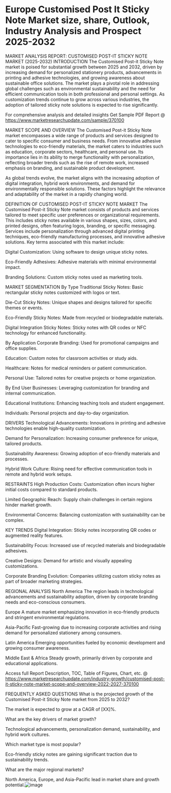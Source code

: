 # Europe Customised Post It Sticky Note Market size, share, Outlook, Industry Analysis and Prospect 2025-2032
MARKET ANALYSIS REPORT: CUSTOMISED POST-IT STICKY NOTE MARKET (2025-2032)
INTRODUCTION
The Customised Post-it Sticky Note market is poised for substantial growth between 2025 and 2032, driven by increasing demand for personalized stationery products, advancements in printing and adhesive technologies, and growing awareness about sustainable office solutions. The market plays a pivotal role in addressing global challenges such as environmental sustainability and the need for efficient communication tools in both professional and personal settings. As customization trends continue to grow across various industries, the adoption of tailored sticky note solutions is expected to rise significantly.

For comprehensive analysis and detailed insights Get Sample PDF Report @ https://www.marketresearchupdate.com/sample/370100


MARKET SCOPE AND OVERVIEW
The Customised Post-it Sticky Note market encompasses a wide range of products and services designed to cater to specific consumer and business needs. From innovative adhesive technologies to eco-friendly materials, the market caters to industries such as education, corporate sectors, healthcare, and personal use. Its importance lies in its ability to merge functionality with personalization, reflecting broader trends such as the rise of remote work, increased emphasis on branding, and sustainable product development.

As global trends evolve, the market aligns with the increasing adoption of digital integration, hybrid work environments, and demand for environmentally responsible solutions. These factors highlight the relevance and adaptability of the market in a rapidly changing world.

DEFINITION OF CUSTOMISED POST-IT STICKY NOTE MARKET
The Customised Post-it Sticky Note market consists of products and services tailored to meet specific user preferences or organizational requirements. This includes sticky notes available in various shapes, sizes, colors, and printed designs, often featuring logos, branding, or specific messaging. Services include personalization through advanced digital printing techniques, eco-friendly manufacturing processes, and innovative adhesive solutions. Key terms associated with this market include:

Digital Customization: Using software to design unique sticky notes.

Eco-Friendly Adhesives: Adhesive materials with minimal environmental impact.

Branding Solutions: Custom sticky notes used as marketing tools.

MARKET SEGMENTATION
By Type
Traditional Sticky Notes: Basic rectangular sticky notes customized with logos or text.

Die-Cut Sticky Notes: Unique shapes and designs tailored for specific themes or events.

Eco-Friendly Sticky Notes: Made from recycled or biodegradable materials.

Digital Integration Sticky Notes: Sticky notes with QR codes or NFC technology for enhanced functionality.

By Application
Corporate Branding: Used for promotional campaigns and office supplies.

Education: Custom notes for classroom activities or study aids.

Healthcare: Notes for medical reminders or patient communication.

Personal Use: Tailored notes for creative projects or home organization.

By End User
Businesses: Leveraging customization for branding and internal communication.

Educational Institutions: Enhancing teaching tools and student engagement.

Individuals: Personal projects and day-to-day organization.

DRIVERS
Technological Advancements: Innovations in printing and adhesive technologies enable high-quality customization.

Demand for Personalization: Increasing consumer preference for unique, tailored products.

Sustainability Awareness: Growing adoption of eco-friendly materials and processes.

Hybrid Work Culture: Rising need for effective communication tools in remote and hybrid work setups.

RESTRAINTS
High Production Costs: Customization often incurs higher initial costs compared to standard products.

Limited Geographic Reach: Supply chain challenges in certain regions hinder market growth.

Environmental Concerns: Balancing customization with sustainability can be complex.

KEY TRENDS
Digital Integration: Sticky notes incorporating QR codes or augmented reality features.

Sustainability Focus: Increased use of recycled materials and biodegradable adhesives.

Creative Designs: Demand for artistic and visually appealing customizations.

Corporate Branding Evolution: Companies utilizing custom sticky notes as part of broader marketing strategies.

REGIONAL ANALYSIS
North America
The region leads in technological advancements and sustainability adoption, driven by corporate branding needs and eco-conscious consumers.

Europe
A mature market emphasizing innovation in eco-friendly products and stringent environmental regulations.

Asia-Pacific
Fast-growing due to increasing corporate activities and rising demand for personalized stationery among consumers.

Latin America
Emerging opportunities fueled by economic development and growing consumer awareness.

Middle East & Africa
Steady growth, primarily driven by corporate and educational applications.

Access full Report Description, TOC, Table of Figures, Chart, etc. @ https://www.marketresearchupdate.com/industry-growth/customised-post-it-sticky-note-market-scope-and-overview-2022-2027-370100


FREQUENTLY ASKED QUESTIONS
What is the projected growth of the Customised Post-it Sticky Note market from 2025 to 2032?

The market is expected to grow at a CAGR of [XX]%.

What are the key drivers of market growth?

Technological advancements, personalization demand, sustainability, and hybrid work cultures.

Which market type is most popular?

Eco-friendly sticky notes are gaining significant traction due to sustainability trends.

What are the major regional markets?

North America, Europe, and Asia-Pacific lead in market share and growth potential.![image](https://github.com/user-attachments/assets/25688477-1d54-4687-8e86-ad3e511560c1)
